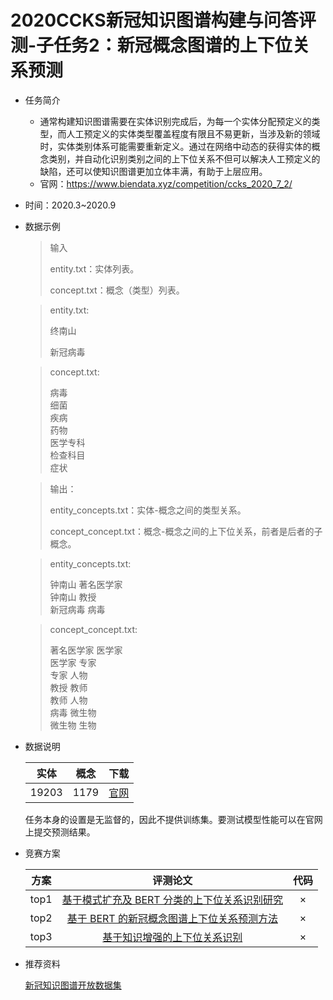 # 2020CCKS新冠知识图谱构建与问答评测-子任务2：新冠概念图谱的上下位关系预测

* 任务简介

  * 通常构建知识图谱需要在实体识别完成后，为每一个实体分配预定义的类型，而人工预定义的实体类型覆盖程度有限且不易更新，当涉及新的领域时，实体类别体系可能需要重新定义。通过在网络中动态的获得实体的概念类别，并自动化识别类别之间的上下位关系不但可以解决人工预定义的缺陷，还可以使知识图谱更加立体丰满，有助于上层应用。
  * 官网：https://www.biendata.xyz/competition/ccks_2020_7_2/

* 时间：2020.3~2020.9

* 数据示例

  > 输入
  >
  > entity.txt：实体列表。
  >
  > concept.txt：概念（类型）列表。

  > entity.txt:
  >
  > 终南山
  >
  > 新冠病毒

  > concept.txt:
  >
  > 病毒  
  > 细菌  
  > 疾病  
  > 药物  
  > 医学专科  
  > 检查科目  
  > 症状  

  > 输出：
  >
  > entity_concepts.txt：实体-概念之间的类型关系。
  >
  > concept_concept.txt：概念-概念之间的上下位关系，前者是后者的子概念。

  > entity_concepts.txt:
  >
  > 钟南山	著名医学家  
  > 钟南山	教授  
  > 新冠病毒	病毒  

  > concept_concept.txt: 
  >
  > 著名医学家	医学家  
  > 医学家	专家  
  > 专家	人物  
  > 教授	教师  
  > 教师	人物  
  > 病毒	微生物  
  > 微生物	生物  

* 数据说明

  | 实体  | 概念 |                             下载                             |
  | :---: | :--: | :----------------------------------------------------------: |
  | 19203 | 1179 | [官网](https://www.biendata.xyz/competition/ccks_2020_7_2/data/) |

  任务本身的设置是无监督的，因此不提供训练集。要测试模型性能可以在官网上提交预测结果。

* 竞赛方案

  | 方案 |                           评测论文                           | 代码 |
  | :--: | :----------------------------------------------------------: | :--: |
  | top1 | [基于模式扩充及 BERT 分类的上下位关系识别研究](https://bj.bcebos.com/v1/conference/ccks2020/eval_paper/ccks2020_eval_paper_1_2_1.pdf) |  ×   |
  | top2 | [基于 BERT 的新冠概念图谱上下位关系预测方法](https://bj.bcebos.com/v1/conference/ccks2020/eval_paper/ccks2020_eval_paper_1_2_2.pdf) |  ×   |
  | top3 | [基于知识增强的上下位关系识别](https://bj.bcebos.com/v1/conference/ccks2020/eval_paper/ccks2020_eval_paper_1_2_3.pdf) |  ×   |

* 推荐资料

  [新冠知识图谱开放数据集](http://openkg.cn/group/coronavirus) 

